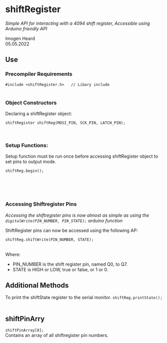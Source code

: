 # shiftRegister
_Simple API for interacting with a 4094 shift register, Accessible using Arduino friendly API_

Imogen Heard <br>
05.05.2022



## Use

### Precompiler Requirements<br>

`#include <shiftRegister.h>   // Libary include`  <br> <br>

### Object Constructors

Declaring a shiftRegister object:

`shiftRegister shiftReg(MOSI_PIN, SCK_PIN, LATCH_PIN);` <br>

<br>

### Setup Functions:

Setup function must be run once before accessing shiftRegister object to set pins to output mode. <br>

`shiftReg.begin();`<br> <br>

<br><br>


### Accessing Shiftregister Pins

_Accessing the shiftregister pins is now almost as simple as using the `digitalWrite(PIN_NUMBER, PIN_STATE);` arduino function_<br>

ShiftRegister pins can now be accessed using the following AP: <br>

`shiftReg.shiftWrite(PIN_NUMBER, STATE);` <br><br>

Where:
- PIN_NUMBER is the shift register pin, named Q0, to Q7.
- STATE is HIGH or LOW, true or false, or 1 or 0.

## Additional Methods

To print the shiftState register to the serial monitor.
`shiftReg.printState();` <br><br>


## shiftPinArry

`shiftPinArray[8];` <Br>
  Contains an array of all shiftregister pin numbers. 
